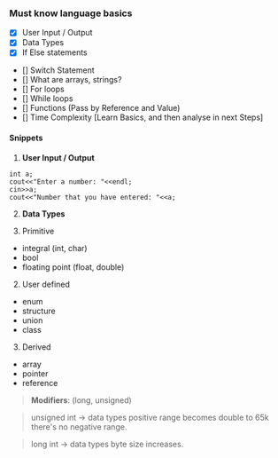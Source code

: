### Must know language basics

- [x] User Input / Output	
- [x] Data Types
- [x] If Else statements
- [] Switch Statement
- [] What are arrays, strings?
- [] For loops
- [] While loops
- [] Functions (Pass by Reference and Value)
- [] Time Complexity [Learn Basics, and then analyse in next Steps]

#### Snippets

1. **User Input / Output**

>>>
    int a;
    cout<<"Enter a number: "<<endl;
    cin>>a;
    cout<<"Number that you have entered: "<<a;
>>>

2. **Data Types**
  
  1. Primitive
  - integral (int, char)
  - bool
  - floating point (float, double)

  2. User defined
  - enum
  - structure
  - union
  - class

  3. Derived
  - array
  - pointer
  - reference

  > **Modifiers**: (long, unsigned)

  > unsigned int -> data types positive range becomes double to 65k there's no negative range.

  > long int -> data types byte size increases.





